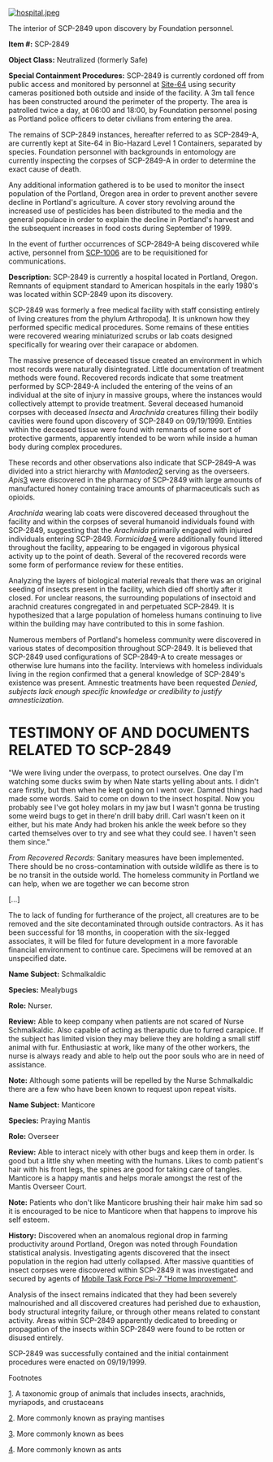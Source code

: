 [![hospital.jpeg](http://scp-wiki.wdfiles.com/local--resized-images/scp-2849/hospital.jpeg/medium.jpg)](http://scp-wiki.wdfiles.com/local--files/scp-2849/hospital.jpeg)

The interior of SCP-2849 upon discovery by Foundation personnel.

**Item #:** SCP-2849

**Object Class:** Neutralized (formerly Safe)

**Special Containment Procedures:** SCP-2849 is currently cordoned off from public access and monitored by personnel at [Site-64](http://www.scp-wiki.net/secure-facility-dossier-site-64) using security cameras positioned both outside and inside of the facility. A 3m tall fence has been constructed around the perimeter of the property. The area is patrolled twice a day, at 06:00 and 18:00, by Foundation personnel posing as Portland police officers to deter civilians from entering the area.

The remains of SCP-2849 instances, hereafter referred to as SCP-2849-A, are currently kept at Site-64 in Bio-Hazard Level 1 Containers, separated by species. Foundation personnel with backgrounds in entomology are currently inspecting the corpses of SCP-2849-A in order to determine the exact cause of death.

Any additional information gathered is to be used to monitor the insect population of the Portland, Oregon area in order to prevent another severe decline in Portland's agriculture. A cover story revolving around the increased use of pesticides has been distributed to the media and the general populace in order to explain the decline in Portland's harvest and the subsequent increases in food costs during September of 1999.

In the event of further occurrences of SCP-2849-A being discovered while active, personnel from [SCP-1006](http://www.scp-wiki.net/scp-1006) are to be requisitioned for communications.

**Description:** SCP-2849 is currently a hospital located in Portland, Oregon. Remnants of equipment standard to American hospitals in the early 1980's was located within SCP-2849 upon its discovery.

SCP-2849 was formerly a free medical facility with staff consisting entirely of living creatures from the phylum Arthropoda[1](javascript:;). It is unknown how they performed specific medical procedures. Some remains of these entities were recovered wearing miniaturized scrubs or lab coats designed specifically for wearing over their carapace or abdomen.

The massive presence of deceased tissue created an environment in which most records were naturally disintegrated. Little documentation of treatment methods were found. Recovered records indicate that some treatment performed by SCP-2849-A included the entering of the veins of an individual at the site of injury in massive groups, where the instances would collectively attempt to provide treatment. Several deceased humanoid corpses with deceased _Insecta_ and _Arachnida_ creatures filling their bodily cavities were found upon discovery of SCP-2849 on 09/19/1999. Entities within the deceased tissue were found with remnants of some sort of protective garments, apparently intended to be worn while inside a human body during complex procedures.

These records and other observations also indicate that SCP-2849-A was divided into a strict hierarchy with _Mantodea_[2](javascript:;) serving as the overseers. _Apis_[3](javascript:;) were discovered in the pharmacy of SCP-2849 with large amounts of manufactured honey containing trace amounts of pharmaceuticals such as opioids.

_Arachnida_ wearing lab coats were discovered deceased throughout the facility and within the corpses of several humanoid individuals found with SCP-2849, suggesting that the _Arachnida_ primarily engaged with injured individuals entering SCP-2849. _Formicidae_[4](javascript:;) were additionally found littered throughout the facility, appearing to be engaged in vigorous physical activity up to the point of death. Several of the recovered records were some form of performance review for these entities.

Analyzing the layers of biological material reveals that there was an original seeding of insects present in the facility, which died off shortly after it closed. For unclear reasons, the surrounding populations of insectoid and arachnid creatures congregated in and perpetuated SCP-2849. It is hypothesized that a large population of homeless humans continuing to live within the building may have contributed to this in some fashion.

Numerous members of Portland's homeless community were discovered in various states of decomposition throughout SCP-2849. It is believed that SCP-2849 used configurations of SCP-2849-A to create messages or otherwise lure humans into the facility. Interviews with homeless individuals living in the region confirmed that a general knowledge of SCP-2849's existence was present. Amnestic treatments have been requested _Denied, subjects lack enough specific knowledge or credibility to justify amnesticization._

**TESTIMONY OF AND DOCUMENTS RELATED TO SCP-2849**
==================================================

"We were living under the overpass, to protect ourselves. One day I'm watching some ducks swim by when Nate starts yelling about ants. I didn't care firstly, but then when he kept going on I went over. Damned things had made some words. Said to come on down to the insect hospital. Now you probably see I've got holey molars in my jaw but I wasn't gonna be trusting some weird bugs to get in there'n drill baby drill. Carl wasn't keen on it either, but his mate Andy had broken his ankle the week before so they carted themselves over to try and see what they could see. I haven't seen them since."

_From Recovered Records:_ Sanitary measures have been implemented. There should be no cross-contamination with outside wildlife as there is to be no transit in the outside world. The homeless community in Portland we can help, when we are together we can become stron

\[…\]

The to lack of funding for furtherance of the project, all creatures are to be removed and the site decontaminated through outside contractors. As it has been successful for 18 months, in cooperation with the six-legged associates, it will be filed for future development in a more favorable financial environment to continue care. Specimens will be removed at an unspecified date.

**Name Subject:** Schmalkaldic

**Species:** Mealybugs

**Role:** Nurser.

**Review:** Able to keep company when patients are not scared of Nurse Schmalkaldic. Also capable of acting as theraputic due to furred carapice. If the subject has limited vision they may believe they are holding a small stiff animal with fur. Enthusiastic at work, like many of the other workers, the nurse is always ready and able to help out the poor souls who are in need of assistance.

**Note:** Although some patients will be repelled by the Nurse Schmalkaldic there are a few who have been known to request upon repeat visits.

**Name Subject:** Manticore

**Species:** Praying Mantis

**Role:** Overseer

**Review:** Able to interact nicely with other bugs and keep them in order. Is good but a little shy when meeting with the humans. Likes to comb patient's hair with his front legs, the spines are good for taking care of tangles. Manticore is a happy mantis and helps morale amongst the rest of the Mantis Overseer Court.

**Note:** Patients who don't like Manticore brushing their hair make him sad so it is encouraged to be nice to Manticore when that happens to improve his self esteem.

**History:** Discovered when an anomalous regional drop in farming productivity around Portland, Oregon was noted through Foundation statistical analysis. Investigating agents discovered that the insect population in the region had utterly collapsed. After massive quantities of insect corpses were discovered within SCP-2849 it was investigated and secured by agents of [Mobile Task Force Psi-7 "Home Improvement"](/mtf-psi-7-home-improvement-hub).

Analysis of the insect remains indicated that they had been severely malnourished and all discovered creatures had perished due to exhaustion, body structural integrity failure, or through other means related to constant activity. Areas within SCP-2849 apparently dedicated to breeding or propagation of the insects within SCP-2849 were found to be rotten or disused entirely.

SCP-2849 was successfully contained and the initial containment procedures were enacted on 09/19/1999.

Footnotes

[1](javascript:;). A taxonomic group of animals that includes insects, arachnids, myriapods, and crustaceans

[2](javascript:;). More commonly known as praying mantises

[3](javascript:;). More commonly known as bees

[4](javascript:;). More commonly known as ants